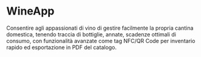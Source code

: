 # WineApp
Consentire agli appassionati di vino di gestire facilmente la propria cantina domestica, tenendo traccia di bottiglie, annate, scadenze ottimali di consumo, con funzionalità avanzate come tag NFC/QR Code per inventario rapido ed esportazione in PDF del catalogo.
